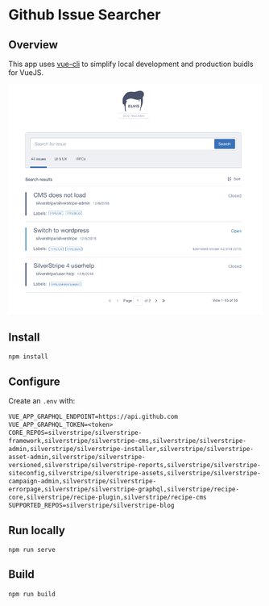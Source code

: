 # Github Issue Searcher

## Overview

This app uses [vue-cli](https://github.com/vuejs/vue-cli/blob/dev/docs/cli.md)
to simplify local development and production buidls for VueJS.

![Preview](_img/preview.png)

## Install

```
npm install
```

## Configure

Create an `.env` with:

```
VUE_APP_GRAPHQL_ENDPOINT=https://api.github.com
VUE_APP_GRAPHQL_TOKEN=<token>
CORE_REPOS=silverstripe/silverstripe-framework,silverstripe/silverstripe-cms,silverstripe/silverstripe-admin,silverstripe/silverstripe-installer,silverstripe/silverstripe-asset-admin,silverstripe/silverstripe-versioned,silverstripe/silverstripe-reports,silverstripe/silverstripe-siteconfig,silverstripe/silverstripe-assets,silverstripe/silverstripe-campaign-admin,silverstripe/silverstripe-errorpage,silverstripe/silverstripe-graphql,silverstripe/recipe-core,silverstripe/recipe-plugin,silverstripe/recipe-cms
SUPPORTED_REPOS=silverstripe/silverstripe-blog
```

## Run locally

```
npm run serve
```

## Build

```
npm run build
```

